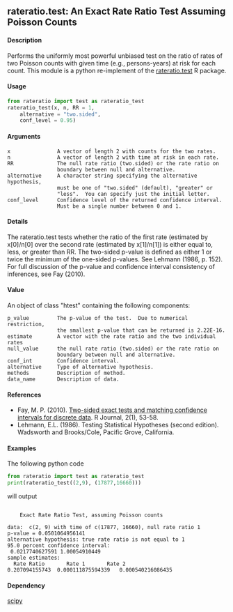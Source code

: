 ## rateratio.test: An Exact Rate Ratio Test Assuming Poisson Counts ##

#### Description ####
Performs the uniformly most powerful unbiased test on the ratio of rates
of two Poisson counts with given time (e.g., persons-years) at risk for
each count. This module is a python re-implement of the 
[rateratio.test](https://cran.r-project.org/package=rateratio.test)
R package.

#### Usage ####
```python
from rateratio import test as rateratio_test
rateratio_test(x, n, RR = 1, 
    alternative = "two.sided",
    conf_level = 0.95)
```

#### Arguments ####
```
x               A vector of length 2 with counts for the two rates.
n               A vector of length 2 with time at risk in each rate.
RR              The null rate ratio (two.sided) or the rate ratio on
                boundary between null and alternative.
alternative     A character string specifying the alternative hypothesis,
                must be one of "two.sided" (default), "greater" or
                "less".  You can specify just the initial letter.
conf_level      Confidence level of the returned confidence interval.
                Must be a single number between 0 and 1.
```

#### Details ####
The rateratio.test tests whether the ratio of the first rate (estimated
by x[0]/n[0] over the second rate (estimated by x[1]/n[1]) is either
equal to, less, or greater than RR. The two-sided p-value is defined as
either 1 or twice the minimum of the one-sided p-values.
See Lehmann (1986, p. 152). For full discussion of the p-value and
confidence interval consistency of inferences, see Fay (2010).

#### Value ####
An object of class "htest" containing the following components:
```
p_value         The p-value of the test.  Due to numerical restriction,
                the smallest p-value that can be returned is 2.22E-16.
estimate        A vector with the rate ratio and the two individual rates
null_value      the null rate ratio (two.sided) or the rate ratio on
                boundary between null and alternative.
conf_int        Confidence interval.
alternative     Type of alternative hypothesis.
methods         Description of method.
data_name       Description of data.
```

#### References ####
* Fay, M. P. (2010). [Two-sided exact tests and matching confidence
  intervals for discrete data](https://doi.org/10.32614/RJ-2010-008). R Journal, 2(1), 53-58.
* Lehmann, E.L. (1986). Testing Statistical Hypotheses (second edition).
  Wadsworth and Brooks/Cole, Pacific Grove, California.

#### Examples ####
The following python code
```python
from rateratio import test as rateratio_test
print(rateratio_test((2,9), (17877,16660)))
```
will output
```

	Exact Rate Ratio Test, assuming Poisson counts

data:  c(2, 9) with time of c(17877, 16660), null rate ratio 1
p-value = 0.0501064956141
alternative hypothesis: true rate ratio is not equal to 1
95.0 percent confidence interval:
 0.0217740627591 1.00054910449
sample estimates:
  Rate Ratio       Rate 1       Rate 2
0.207094155743	0.000111875594339	0.000540216086435
```

#### Dependency ####
[scipy](https://www.scipy.org/)
